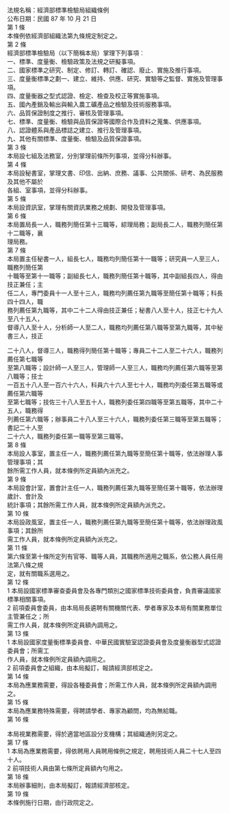 法規名稱：經濟部標準檢驗局組織條例  
公布日期：民國 87 年 10 月 21 日  
第 1 條  
本條例依經濟部組織法第九條規定制定之。  
第 2 條  
經濟部標準檢驗局（以下簡稱本局）掌理下列事項︰  
一、標準、度量衡、檢驗政策及法規之研擬事項。  
二、國家標準之研究、制定、修訂、轉訂、確認、廢止、實施及推行事項。  
三、度量衡標準之劃一、建立、維持、供應、研究、實驗等之監督、實施及管理事項。  
四、度量衡器之型式認證、檢定、檢查及校正等實施事項。  
五、國內產銷及輸出與輸入農工礦產品之檢驗及技術服務事項。  
六、品質保證制度之推行、審核及管理事項。  
七、標準、度量衡、檢驗與品質保證等國際合作及資料之蒐集、供應事項。  
八、認證體系與產品標誌之建立、推行及管理事項。  
九、其他有關標準、度量衡、檢驗及品質保證事項。  
第 3 條  
本局設七組及法務室，分別掌理前條所列事項，並得分科辦事。  
第 4 條  
本局設秘書室，掌理文書、印信、出納、庶務、議事、公共關係、研考、為民服務及其他不屬於  
各組、室事項，並得分科辦事。  
第 5 條  
本局設資訊室，掌理有關資訊業務之規劃、開發及管理事項。  
第 6 條  
本局置局長一人，職務列簡任第十三職等，綜理局務；副局長二人，職務列簡任第十二職等，襄  
理局務。  
第 7 條  
本局置主任秘書一人，組長七人，職務均列簡任第十一職等；研究員一人至三人，職務列簡任第  
十職等至第十一職等；副組長七人，職務列簡任第十職等，其中副組長四人，得由技正兼任；主  
任二人，專門委員十一人至十三人，職務均列薦任第九職等至簡任第十職等；科長四十四人，職  
務列薦任第九職等，其中二十二人得由技正兼任；秘書八人至十人，技正七十九人至八十五人，  
督導八人至十人，分析師一人至二人，職務均列薦任第八職等至第九職等，其中秘書三人，技正  


二十八人，督導三人，職務得列簡任第十職等；專員二十二人至二十六人，職務列薦任第七職等  
至第八職等；設計師一人至三人，管理師一人至三人，職務均列薦任第六職等至第八職等；技士  
一百五十八人至一百六十六人，科員六十六人至七十人，職務均列委任第五職等或薦任第六職等  
至第七職等；技佐三十八人至五十人，職務列委任第四職等至第五職等，其中二十五人，職務得  
列薦任第六職等；辦事員二十八人至三十六人，職務列委任第三職等至第五職等；書記二十人至  
二十六人，職務列委任第一職等至第三職等。  
第 8 條  
本局設人事室，置主任一人，職務列薦任第九職等至簡任第十職等，依法辦理人事管理事項；其  
餘所需工作人員，就本條例所定員額內派充之。  
第 9 條  
本局設會計室，置會計主任一人，職務列薦任第九職等至簡任第十職等，依法辦理歲計、會計及  
統計事項；其餘所需工作人員，就本條例所定員額內派充之。  
第 10 條  
本局設政風室，置主任一人，職務列薦任第九職等至簡任第十職等，依法辦理政風事項；其餘所  
需工作人員，就本條例所定員額內派充之。  
第 11 條  
第六條至第十條所定列有官等、職等人員，其職務所適用之職系，依公務人員任用法第八條之規  
定，就有關職系選用之。  
第 12 條  
1 本局設國家標準審查委員會及各專門類別之國家標準技術委員會，負責審議國家標準相關事項。  
2 前項委員會委員，由本局局長遴聘有關機關代表、學者專家及本局有關業務單位主管兼任之；所  
需工作人員，就本條例所定員額內調用之。  
第 13 條  
1 本局設國家度量衡標準委員會、中華民國實驗室認證委員會及度量衡器型式認證委員會；所需工  
作人員，就本條例所定員額內調用之。  
2 前項委員會之組織，由本局擬訂，報請經濟部核定之。  
第 14 條  
本局為應業務需要，得設各種委員會；所需工作人員，就本條例所定員額內調用之。  
第 15 條  
本局為應業務特殊需要，得聘請學者、專家為顧問，均為無給職。  
第 16 條  


本局視業務需要，得於適當地區設分支機構；其組織通則另定之。  
第 17 條  
1 本局為應業務需要，得依聘用人員聘用條例之規定，聘用技術人員二十七人至四十人。  
2 前項技術人員由第七條所定員額內勻用之。  
第 18 條  
本局辦事細則，由本局擬訂，報請經濟部核定。  
第 19 條  
本條例施行日期，由行政院定之。  


